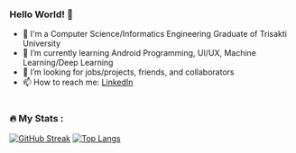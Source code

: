 ### Hello World! 👋

- 🔭 I'm a Computer Science/Informatics Engineering Graduate of Trisakti University<br>
- 🌱 I’m currently learning Android Programming, UI/UX, Machine Learning/Deep Learning<br>
- 👯 I’m looking for jobs/projects, friends, and collaborators<br>
- 📫 How to reach me: [LinkedIn](https://www.linkedin.com/in/ivana-gabriela-787b1b219/)<br><br>

### :fire: My Stats :
[![GitHub Streak](http://github-readme-streak-stats.herokuapp.com?user=rzr1991&layout=compact&theme=dark&background=000000)](https://git.io/streak-stats)
[![Top Langs](https://github-readme-stats.vercel.app/api/top-langs/?username=rzr1991&layout=compact&theme=vision-friendly-dark)](https://github.com/anuraghazra/github-readme-stats)

